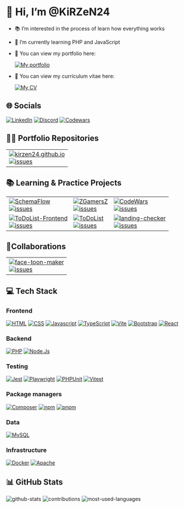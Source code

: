 # 👋 Hi, I’m @KiRZeN24

- 📚 I’m interested in the process of learn how everything works
- 🌱 I’m currently learning PHP and JavaScript

- 👀 You can view my portfolio here:

    [![My portfolio](https://img.shields.io/badge/My%20portfolio-%230077B5.svg)](https://kirzen24.github.io/)

- 👀 You can view my currículum vitae here:
  
    [![My CV](https://img.shields.io/badge/My%20CV-%230077B5.svg)](https://kirzen24.github.io/cv.html)

## 🌐 Socials

[![LinkedIn](https://img.shields.io/badge/LinkedIn-%230077B5.svg?logo=linkedin&logoColor=white)](https://www.linkedin.com/in/carlos-javier-rufo-cabrera-687609239/)
[![Discord](https://img.shields.io/badge/KiRZeN24%234611-%235865F2.svg?logo=discord&logoColor=white)](https://discord.com/users/KiRZeN24#4611)
[![Codewars](https://www.codewars.com/users/KiRZeN24/badges/micro)](https://www.codewars.com/users/KiRZeN24)

## 👨‍💻 Portfolio Repositories

<div>
    <table>
        <tr>
            <td>
                <a href="https://github.com/KiRZeN24/kirzen24.github.io">
                    <img src="https://img.shields.io/badge/kirzen24.github.io-0078D7.svg?logo=github&logoColor=white&style=flat" alt="kirzen24.github.io">
                </a>
                <br>
                <a href="https://github.com/KiRZeN24/kirzen24.github.io/issues">
                    <img src="https://img.shields.io/github/issues-raw/kirzen24/kirzen24.github.io.svg?style=flat&logo=github&logoColor=white" alt="issues">
                </a>
            </td>
        </tr>
    </table>
</div>

## 📚 Learning & Practice Projects

<div>
    <table>
        <tr>
            <td>
                <a href="https://github.com/KiRZeN24/SchemaFlow">
                    <img src="https://img.shields.io/badge/SchemaFlow-0078D7.svg?logo=github&logoColor=white&style=flat" alt="SchemaFlow">
                </a>
                <br>
                <a href="https://github.com/KiRZeN24/SchemaFlow/issues">
                    <img src="https://img.shields.io/github/issues-raw/KiRZeN24/SchemaFlow.svg?style=flat&logo=github&logoColor=white" alt="issues">
                </a>
            </td>
            <td>
                <a href="https://github.com/KiRZeN24/ZGamersZ">
                    <img src="https://img.shields.io/badge/ZGamersZ-0078D7.svg?logo=github&logoColor=white&style=flat" alt="ZGamersZ">
                </a>
                <br>
                <a href="https://github.com/KiRZeN24/ZGamersZ/issues">
                    <img src="https://img.shields.io/github/issues-raw/KiRZeN24/ZGamersZ.svg?style=flat&logo=github&logoColor=white" alt="issues">
                </a>
            </td>
            <td>
                <a href="https://github.com/KiRZeN24/CodeWars">
                    <img src="https://img.shields.io/badge/CodeWars-0078D7.svg?logo=github&logoColor=white&style=flat" alt="CodeWars">
                </a>
                <br>
                <a href="https://github.com/KiRZeN24/CodeWars/issues">
                    <img src="https://img.shields.io/github/issues-raw/KiRZeN24/CodeWars.svg?style=flat&logo=github&logoColor=white" alt="issues">
                </a>
            </td>
        </tr>
        <tr>
            <td>
                <a href="https://github.com/KiRZeN24/ToDoList-Frontend">
                    <img src="https://img.shields.io/badge/ToDoList--Frontend-0078D7.svg?logo=github&logoColor=white&style=flat" alt="ToDoList-Frontend">
                </a>
                <br>
                <a href="https://github.com/KiRZeN24/ToDoList-Frontend/issues">
                    <img src="https://img.shields.io/github/issues-raw/KiRZeN24/ToDoList-Frontend.svg?style=flat&logo=github&logoColor=white" alt="issues">
                </a>
            </td>
            <td>
                <a href="https://github.com/KiRZeN24/ToDoList">
                    <img src="https://img.shields.io/badge/ToDoList-0078D7.svg?logo=github&logoColor=white&style=flat" alt="ToDoList">
                </a>
                <br>
                <a href="https://github.com/KiRZeN24/ToDoList/issues">
                    <img src="https://img.shields.io/github/issues-raw/KiRZeN24/ToDoList.svg?style=flat&logo=github&logoColor=white" alt="issues">
                </a>
            </td>
            <td>
                <a href="https://github.com/KiRZeN24/landing-checker">
                    <img src="https://img.shields.io/badge/landing--checker-0078D7.svg?logo=github&logoColor=white&style=flat" alt="landing-checker">
                </a>
                <br>
                <a href="https://github.com/KiRZeN24/landing-checker/issues">
                    <img src="https://img.shields.io/github/issues-raw/KiRZeN24/landing-checker.svg?style=flat&logo=github&logoColor=white" alt="issues">
                </a>
            </td>
        </tr>
    </table>
</div>

## 🤝Collaborations

<div>
  <table>
    <tr>
      <td>
        <a href="https://github.com/KiRZeN24/face-toon-maker">
          <img src="https://img.shields.io/badge/face--toon--maker-0078D7.svg?logo=github&logoColor=white&style=flat" alt="face-toon-maker">
        </a>
        <br>
        <a href="https://github.com/KiRZeN24/face-toon-maker/issues">
          <img src="https://img.shields.io/github/issues-raw/KiRZeN24/face-toon-maker.svg?style=flat&logo=github&logoColor=white" alt="issues">
        </a>
      </td>
    </tr>
  </table>
</div>

## 💻 Tech Stack

### Frontend
[![HTML](https://img.shields.io/badge/HTML-E34F26?style=flat&logo=html5&logoColor=white)](https://github.com/KiRZeN24)
[![CSS](https://img.shields.io/badge/CSS-1572B6?style=flat&logo=css3&logoColor=white)](https://github.com/KiRZeN24)
[![Javascript](https://img.shields.io/badge/javascript-%23323330.svg?logo=javascript&logoColor=%23F7DF1E&style=flat)](https://github.com/KiRZeN24)
[![TypeScript](https://img.shields.io/badge/typescript-%23007ACC.svg?style=for-the-badge&logo=typescript&logoColor=white&style=flat)](https://github.com/KiRZeN24)
[![Vite](https://img.shields.io/badge/Vite-646CFF?logo=vite&logoColor=fff&style=flat)](https://github.com/KiRZeN24)
[![Bootstrap](https://img.shields.io/badge/bootstrap-%23563D7C.svg?logo=bootstrap&logoColor=white&style=flat)](https://github.com/KiRZeN24)
[![React](https://img.shields.io/badge/React-20232A?logo=react&logoColor=61DAFB&style=flat)](https://github.com/KiRZeN24)

### Backend

[![PHP](https://img.shields.io/badge/php-%23777BB4.svg?logo=php&logoColor=white&style=flat)](https://github.com/KiRZeN24)
[![Node.Js](https://img.shields.io/badge/Node.js-339933.svg?logo=nodedotjs&logoColor=white&style=flat)](https://github.com/KiRZeN24)

### Testing

[![Jest](https://img.shields.io/badge/Jest-C21325?style=flat&logo=jest&logoColor=white)](https://jestjs.io)
[![Playwright](https://img.shields.io/badge/Playwright-333333?style=flat&logo=playwright&logoColor=white)](https://playwright.dev)
[![PHPUnit](https://img.shields.io/badge/PHPUnit-003b5c?style=flat&logo=phpunit&logoColor=white)](https://phpunit.de)
[![Vitest](https://img.shields.io/badge/Vitest-3498db?style=flat&logo=Vitest&logoColor=white)](https://vitest.dev/)

### Package managers

[![Composer](https://img.shields.io/badge/Composer-885630?logo=composer&logoColor=fff&style=flat)](https://github.com/KiRZeN24)
[![npm](https://img.shields.io/badge/npm-CB3837?logo=npm&logoColor=fff&style=flat)](https://github.com/KiRZeN24)
[![pnpm](https://img.shields.io/badge/pnpm-F69220?logo=pnpm&logoColor=fff&style=flat)](https://github.com/KiRZeN24)

### Data

[![MySQL](https://img.shields.io/badge/mysql-%2300f.svg?logo=mysql&logoColor=white&style=flat)](https://github.com/KiRZeN24)

### Infrastructure

[![Docker](https://img.shields.io/badge/docker-%230db7ed.svg?logo=docker&logoColor=white&style=flat)](https://github.com/KiRZeN24)
[![Apache](https://img.shields.io/badge/apache-%23D42029.svg?logo=apache&logoColor=white&style=flat)](https://github.com/KiRZeN24)


## 📊 GitHub Stats

![github-stats](https://github-readme-stats.vercel.app/api?username=KiRZeN24&theme=dark&hide_border=false&include_all_commits=true&count_private=true)
![contributions](https://github-readme-streak-stats.herokuapp.com/?user=KiRZeN24&theme=dark&hide_border=false)
![most-used-languages](https://github-readme-stats.vercel.app/api/top-langs/?username=KiRZeN24&theme=dark&hide_border=false&include_all_commits=true&count_private=true&layout=compact)
